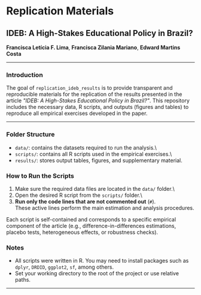 # Replication Materials

## IDEB: A High-Stakes Educational Policy in Brazil?

**Francisca Letícia F. Lima**, **Francisca Zilania Mariano**, **Edward Martins Costa**

------------------------------------------------------------------------

### Introduction

The goal of `replication_ideb_results` is to provide transparent and reproducible materials for the replication of the results presented in the article *"IDEB: A High-Stakes Educational Policy in Brazil?"*. This repository includes the necessary data, R scripts, and outputs (figures and tables) to reproduce all empirical exercises developed in the paper.

------------------------------------------------------------------------

### Folder Structure

-   `data/`: contains the datasets required to run the analysis.\
-   `scripts/`: contains all R scripts used in the empirical exercises.\
-   `results/`: stores output tables, figures, and supplementary material.

### How to Run the Scripts

1.  Make sure the required data files are located in the `data/` folder.\
2.  Open the desired R script from the `scripts/` folder.\
3.  **Run only the code lines that are not commented out** (`#`).\
    These active lines perform the main estimation and analysis procedures.

Each script is self-contained and corresponds to a specific empirical component of the article (e.g., difference-in-differences estimations, placebo tests, heterogeneous effects, or robustness checks).

### Notes

-   All scripts were written in R. You may need to install packages such as `dplyr`, `DRDID`, `ggplot2`, `sf`, among others.
-   Set your working directory to the root of the project or use relative paths.

------------------------------------------------------------------------

